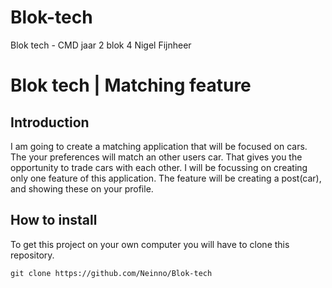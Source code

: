 # Blok-tech
Blok tech - CMD jaar 2 blok 4
Nigel Fijnheer

# Blok tech | Matching feature

## Introduction
I am going to create a matching application that will be focused on cars. The your preferences will match an other users car. That gives you the opportunity to trade cars with each other. I will be focussing on creating only one feature of this application. The feature will be creating a post(car), and showing these on your profile.

## How to install
To get this project on your own computer you will have to clone this repository.

```
git clone https://github.com/Neinno/Blok-tech
```



